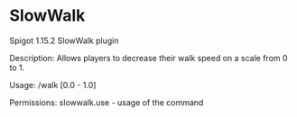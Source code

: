 # SlowWalk
Spigot 1.15.2 SlowWalk plugin

Description:
Allows players to decrease their walk speed on a scale from 0  to 1.

Usage:
/walk [0.0 - 1.0]

Permissions:
slowwalk.use - usage of the command
